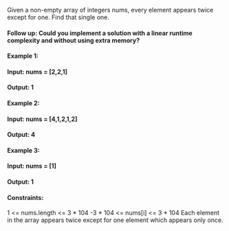 Given a non-empty array of integers nums, every element appears twice except for one. Find that single one.

#### Follow up: Could you implement a solution with a linear runtime complexity and without using extra memory?


#### Example 1:

#### Input: nums = [2,2,1]
#### Output: 1
#### Example 2:

#### Input: nums = [4,1,2,1,2]
#### Output: 4
#### Example 3:

#### Input: nums = [1]
#### Output: 1
 

#### Constraints:

1 <= nums.length <= 3 * 104
-3 * 104 <= nums[i] <= 3 * 104
Each element in the array appears twice except for one element which appears only once.
